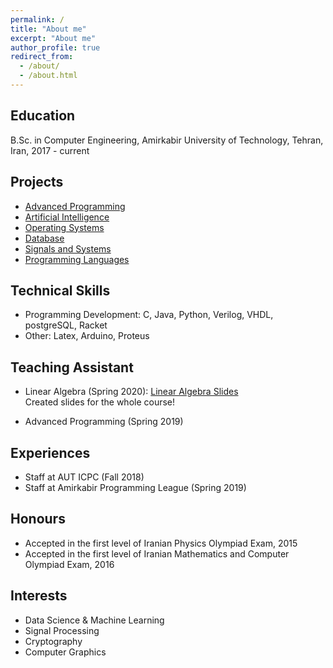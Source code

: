 ```yaml
---
permalink: /
title: "About me"
excerpt: "About me"
author_profile: true
redirect_from: 
  - /about/
  - /about.html
---
```



Education
------
B.Sc. in Computer Engineering, Amirkabir University of Technology, Tehran, Iran, 2017 - current


Projects
------
* [Advanced Programming](https://github.com/MatinTavakoli/Advanced-Programming)
* [Artificial Intelligence](https://github.com/MatinTavakoli/Artificial-Intelligence)
* [Operating Systems](https://github.com/MatinTavakoli/Operating-Systems)
* [Database](https://github.com/MatinTavakoli/Database)
* [Signals and Systems](https://github.com/MatinTavakoli/SignalsAndSystems)
* [Programming Languages](https://github.com/MatinTavakoli/Programming-Languages)


Technical Skills
-----
* Programming Development: C, Java, Python, Verilog, VHDL, postgreSQL, Racket
* Other: Latex, Arduino, Proteus


Teaching Assistant
------
* Linear Algebra (Spring 2020): [Linear Algebra Slides](https://github.com/MatinTavakoli/Linear-Algebra)
<br>Created slides for the whole course!

* Advanced Programming (Spring 2019)


Experiences
------
* Staff at AUT ICPC (Fall 2018) <br>
* Staff at Amirkabir Programming League (Spring 2019)


Honours
------
* Accepted in the first level of Iranian Physics Olympiad Exam, 2015
* Accepted in the first level of Iranian Mathematics and Computer Olympiad Exam, 2016


Interests
------
* Data Science & Machine Learning
* Signal Processing
* Cryptography
* Computer Graphics

